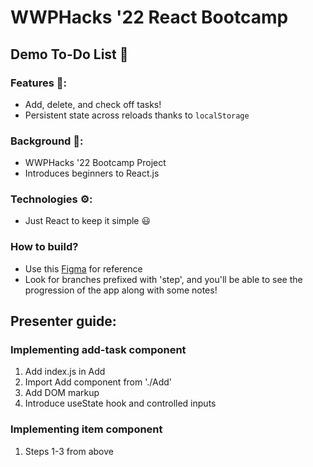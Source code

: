 # WWPHacks '22 React Bootcamp

## Demo To-Do List 📃

### Features 🤩:

- Add, delete, and check off tasks!
- Persistent state across reloads thanks to `localStorage`

### Background 🤔:

- WWPHacks '22 Bootcamp Project
- Introduces beginners to React.js

### Technologies ⚙️:

- Just React to keep it simple 😃

### How to build?

- Use this [Figma](https://www.figma.com/file/Tpo1tmOipyJ0ILMGYEvuiB/WWPHacks22-To-Do?node-id=0%3A1) for reference
- Look for branches prefixed with 'step', and you'll be able to see the progression of the app along with some notes!

## Presenter guide:

### Implementing add-task component

1. Add index.js in Add
2. Import Add component from './Add'
3. Add DOM markup
4. Introduce useState hook and controlled inputs

### Implementing item component
1. Steps 1-3 from above